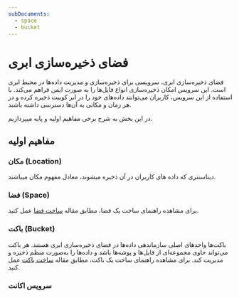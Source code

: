 ```yaml
---
subDocuments:
  - space
  - bucket
---
```


# فضای ذخیره‌سازی ابری

فضای ذخیره‌سازی ابری، سرویسی برای ذخیره‌سازی و مدیریت داده‌ها در محیط ابری است. این سرویس امکان ذخیره‌سازی انواع فایل‌ها را به صورت ایمن فراهم می‌کند.
با استفاده از این سرویس، کاربران می‌توانند داده‌های خود را در ابر کوبیت ذخیره کرده و در هر زمان و مکانی به آن‌ها دسترسی داشته باشند.

در این بخش به شرح برخی مفاهیم اولیه و پایه میپردازیم.

## مفاهیم اولیه

### مکان (Location)

دیتاسنتری که داده های کاربران در آن ذخیره میشوند، معادل مفهوم مکان میباشند.

### فضا (Space)

برای مشاهده راهنمای ساخت یک فضا، مطابق مقاله [ساخت فضا](space) عمل کنید.

### باکت (Bucket)

باکت‌ها واحدهای اصلی سازماندهی داده‌ها در فضای ذخیره‌سازی ابری هستند. هر باکت می‌تواند حاوی مجموعه‌ای از فایل‌ها و پوشه‌ها باشد و داده‌ها را به‌صورت منظم ذخیره و مدیریت کند.
برای مشاهده راهنمای ساخت یک باکت، مطابق مقاله [ساخت باکت](bucket) عمل کنید.

### سرویس اکانت
